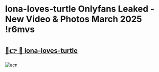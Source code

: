 # lona-loves-turtle Onlyfans Leaked - New Video & Photos March 2025 !r6mvs

# <h2><a href="https://syeccf.iuczelnia.edu.pl?title=lona-loves-turtle&ref=r6mvs">🔗👉 🔴 lona-loves-turtle</a></h2>

[![acn](https://github.com/user-attachments/assets/0f9c940e-d8b0-45ae-aac7-cd30a18b3e1c)](https://syeccf.iuczelnia.edu.pl?title=lona-loves-turtle&ref=r6mvs)

